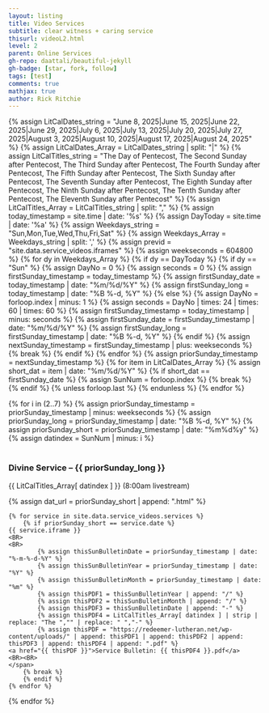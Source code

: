```yaml
---
layout: listing
title: Video Services
subtitle: clear witness + caring service
thisurl: videoL2.html
level: 2
parent: Online Services
gh-repo: daattali/beautiful-jekyll
gh-badge: [star, fork, follow]
tags: [test]
comments: true
mathjax: true
author: Rick Ritchie
---
```

{% assign LitCalDates_string = "June 8, 2025|June 15, 2025|June 22, 2025|June 29, 2025|July 6, 2025|July 13, 2025|July 20, 2025|July 27, 2025|August 3, 2025|August 10, 2025|August 17, 2025|August 24, 2025" %}
{% assign LitCalDates_Array = LitCalDates_string | split: "|" %}
{% assign LitCalTitles_string = "The Day of Pentecost,
The Second Sunday after Pentecost,
The Third Sunday after Pentecost,
The Fourth Sunday after Pentecost,
The Fifth Sunday after Pentecost,
The Sixth Sunday after Pentecost,
The Seventh Sunday after Pentecost,
The Eighth Sunday after Pentecost,
The Ninth Sunday after Pentecost,
The Tenth Sunday after Pentecost,
The Eleventh Sunday after Pentecost" %}
{% assign LitCalTitles_Array = LitCalTitles_string | split: "," %}
{% assign today_timestamp = site.time | date: '%s' %}
{% assign DayToday = site.time | date: '%a' %}
{% assign Weekdays_string = "Sun,Mon,Tue,Wed,Thu,Fri,Sat" %}
{% assign Weekdays_Array = Weekdays_string | split: ',' %}
{% assign previd = "site.data.service_videos.iframes" %}
{% assign weekseconds = 604800 %}
{% for dy in Weekdays_Array %}
	{% if dy == DayToday %}
		{% if dy == "Sun" %}
			{% assign DayNo = 0 %}
			{% assign seconds = 0 %}
			{% assign firstSunday_timestamp = today_timestamp %}
			{% assign firstSunday_date = today_timestamp | date: "%m/%d/%Y" %}
			{% assign firstSunday_long = today_timestamp | date: "%B %-d, %Y" %}
		{% else %}
			{% assign DayNo = forloop.index | minus: 1 %}
			{% assign seconds = DayNo | times: 24 | times: 60 | times: 60 %}
			{% assign firstSunday_timestamp = today_timestamp | minus: seconds %}
			{% assign firstSunday_date = firstSunday_timestamp | date: "%m/%d/%Y" %}
			{% assign firstSunday_long = firstSunday_timestamp | date: "%B %-d, %Y" %}
		{% endif %}
		{% assign nextSunday_timestamp = firstSunday_timestamp | plus: weekseconds %}
		{% break %}
	{% endif %}
{% endfor %}
{% assign priorSunday_timestamp = nextSunday_timestamp %}
{% for item in LitCalDates_Array %}
	{% assign short_dat = item | date: "%m/%d/%Y" %}
	{% if short_dat == firstSunday_date %}
		{% assign SunNum = forloop.index %}
	{% break %}
	{% endif %}
    {% unless forloop.last %}
	{% endunless %}
{% endfor %}
<div class="site-vidlinks">
{% for i in (2..7) %}
	{% assign priorSunday_timestamp = priorSunday_timestamp | minus: weekseconds %}
	{% assign priorSunday_long = priorSunday_timestamp | date: "%B %-d, %Y" %}
	{% assign priorSunday_short = priorSunday_timestamp | date: "%m%d%y" %}
	{% assign datindex = SunNum | minus: i %}
	<BR><BR>
	<span>
	<h3>Divine Service – {{ priorSunday_long }}</h3>
	<p>{{ LitCalTitles_Array[ datindex ] }}  (8:00am livestream)</p>
	{% assign dat_url = priorSunday_short | append: ".html" %}
	<!-- At this point I need to decide how to handle Sunday day videos. -->
	<!-- Before 1pm, I think I should just post the standard url -->
	<!-- After that time, I should check for the new one -->
	<!-- But I could have the files preloaded with the standard one. -->
	
	{% for service in site.data.service_videos.services %}
		{% if priorSunday_short == service.date %}
    {{ service.iframe }}
	<BR>
	<BR>
			{% assign thisSunBulletinDate = priorSunday_timestamp | date: "%-m-%-d-%Y" %}
			{% assign thisSunBulletinYear = priorSunday_timestamp | date: "%Y" %}
			{% assign thisSunBulletinMonth = priorSunday_timestamp | date: "%m" %}
			{% assign thisPDF1 = thisSunBulletinYear | append: "/" %}
			{% assign thisPDF2 = thisSunBulletinMonth | append: "/" %}
			{% assign thisPDF3 = thisSunBulletinDate | append: "-" %}
			{% assign thisPDF4 = LitCalTitles_Array[ datindex ] | strip | replace: "The ","" | replace: " ","-" %}
			{% assign thisPDF = "https://redeemer-lutheran.net/wp-content/uploads/" | append: thisPDF1 | append: thisPDF2 | append: thisPDF3 | append: thisPDF4 | append: ".pdf" %}                 
	<a href="{{ thisPDF }}">Service Bulletin: {{ thisPDF4 }}.pdf</a>
	<BR><BR>
	</span>
		{% break %}
        {% endif %}
	{% endfor %}
{% endfor %}
</div>
